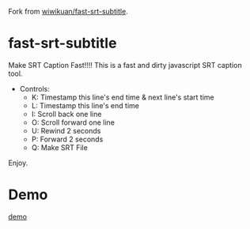 Fork from [wiwikuan/fast-srt-subtitle](https://github.com/wiwikuan/fast-srt-subtitle).
# fast-srt-subtitle
Make SRT Caption Fast!!!! This is a fast and dirty javascript SRT caption tool.

* Controls:
  * K: Timestamp this line's end time & next line's start time 
  * L: Timestamp this line's end time
  * I: Scroll back one line 
  * O: Scroll forward one line
  * U: Rewind 2 seconds
  * P: Forward 2 seconds
  * Q: Make SRT File

Enjoy.

# Demo
[demo](https://anosanstudio.github.io/fast-srt-subtitle/)
